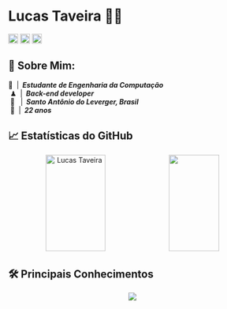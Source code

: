#  Lucas Taveira 👨‍💻
<p>
  <a href="https://github.com/LucasLimaT">
    <picture>
      <source media="(prefers-color-scheme: dark)" srcset="https://cdn.simpleicons.org/github/white">
      <img alt="GitHub" title="GitHub" height="20" width="20" src="https://cdn.simpleicons.org/github"></picture></a>
  <a href="https://www.instagram.com/taveiralima">
    <picture>
      <source media="(prefers-color-scheme: dark)" srcset="https://cdn.simpleicons.org/instagram/white">
      <img alt="Instagram" title="Instagram" height="20" width="20" src="https://cdn.simpleicons.org/instagram"></picture></a>
  <a href="https://www.linkedin.com/in/lucas-taveira-de-lima">
    <picture>
      <source media="(prefers-color-scheme: dark)" srcset="https://cdn.simpleicons.org/linkedin/white">
      <img alt="LinkedIn" title="LinkedIn" height="20" width="20" src="https://cdn.simpleicons.org/linkedin"></a>
</p>


## 🔎 Sobre Mim:
📖&nbsp;&nbsp;|&ensp;***Estudante de Engenharia da Computação***<br>
 &nbsp;♟&nbsp;&nbsp;|&ensp;***Back-end developer***<br>
 &nbsp;📍&nbsp;&nbsp;&nbsp;|&ensp;***Santo Antônio do Leverger, Brasil***<br>
&nbsp;🎈&nbsp;&nbsp;|&ensp;***22 anos***


## 📈 Estatísticas do GitHub
<div align="center">
  <img width="49%" height="195px" src="https://github-readme-stats.vercel.app/api?username=LucasLimaT&count_private=true&how_icons=true&hide_border=true&theme=dark&bg_color=0d1117&icon_color=fff" alt="Lucas Taveira" /> 
  <img width="45%" height="195px" src="https://github-readme-stats.vercel.app/api/top-langs/?username=LucasLimaT&layout=compact&hide_border=true&theme=dark&bg_color=0d1117&include_all_commits=true"/>
</div>
  
## 🛠️ Principais Conhecimentos
<p align="center">
  <a href="https://github.com/LucasLimaT">
    <img src="https://skillicons.dev/icons?i=c,py,java,mysql,postgres,hibernate,maven,fastapi,django,git,github,docker,postman,arduino&theme=dark" />
  </a>
</p>

